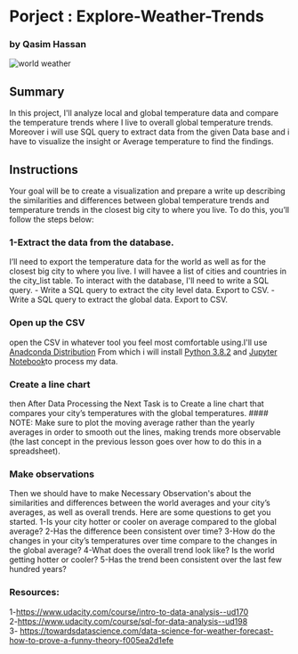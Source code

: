 # Porject : Explore-Weather-Trends
### by Qasim Hassan

<img src = "https://www.google.com/url?sa=i&url=https%3A%2F%2Fenergyeducation.ca%2Fencyclopedia%2FClimate_vs_weather&psig=AOvVaw3CssOkJA75ftvEB5w_PLVp&ust=1589135939503000&source=images&cd=vfe&ved=0CAIQjRxqFwoTCNiRv_C2p-kCFQAAAAAdAAAAABAD" alt = "world weather">

## Summary
In this project, I'll analyze local and global temperature data and compare the temperature trends where I live to overall global temperature trends. Moreover i will use SQL query to extract data from the given Data base and i have to visualize the insight or Average temperature to find the findings.

## Instructions
Your goal will be to create a visualization and prepare a write up describing the similarities and differences between global temperature trends and temperature trends in the closest big city to where you live. To do this, you’ll follow the steps below:

### 1-Extract the data from the database. 
 I’ll need to export the temperature data for the world as well as for the closest big city to where you live. I will havee a list of cities and countries in the city_list table. To interact with the database, I'll need to write a SQL query.
        - Write a SQL query to extract the city level data. Export to CSV.
        - Write a SQL query to extract the global data. Export to CSV.
        
### Open up the CSV 
open the CSV in whatever tool you feel most comfortable using.I'll use <a href = "https://www.anaconda.com/">Anadconda Distribution</a> From which i will install <a href = "https://www.python.org/downloads/">Python 3.8.2</a> and <a href = "https://jupyter.org/install">Jupyter Notebook</a>to process my data.

### Create a line chart
then After Data Processing the Next Task is to Create a line chart that compares your city’s temperatures with the global temperatures. #### NOTE: 
Make sure to plot the moving average rather than the yearly averages in order to smooth out the lines, making trends more observable (the last concept in the previous lesson goes over how to do this in a spreadsheet).

### Make observations
Then we should have to make Necessary Observation's about the similarities and differences between the world averages and your city’s averages, as well as overall trends. Here are some questions to get you started.
1-Is your city hotter or cooler on average compared to the global average? 
2-Has the difference been consistent over time?
3-How do the changes in your city’s temperatures over time compare to the changes in the global average?
4-What does the overall trend look like? Is the world getting hotter or cooler? 
5-Has the trend been consistent over the last few hundred years?


### Resources:
1-https://www.udacity.com/course/intro-to-data-analysis--ud170 <br>
2-https://www.udacity.com/course/sql-for-data-analysis--ud198 <br>
3- https://towardsdatascience.com/data-science-for-weather-forecast-how-to-prove-a-funny-theory-f005ea2d1efe <br> 
